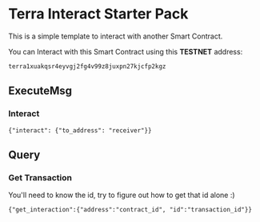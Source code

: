 # Terra Interact Starter Pack

This is a simple template to interact with another Smart Contract.

You can Interact with this Smart Contract using this **TESTNET** address:
```
terra1xuakqsr4eyvgj2fg4v99z8juxpn27kjcfp2kgz
```
## ExecuteMsg

### Interact
```
{"interact": {"to_address": "receiver"}}
```
## Query

### Get Transaction

You'll need to know the id, try to figure out how to get that id alone :)

```
{"get_interaction":{"address":"contract_id", "id":"transaction_id"}}
```

